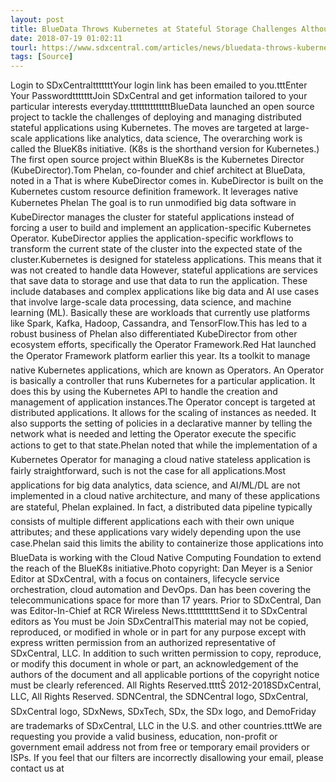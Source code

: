 ```yaml
---
layout: post
title: BlueData Throws Kubernetes at Stateful Storage Challenges Although there are other Kubernetes projects about stateful storage they...
date: 2018-07-19 01:02:11
tourl: https://www.sdxcentral.com/articles/news/bluedata-throws-kubernetes-at-stateful-storage-challenges/2018/07/
tags: [Source]
---
```

Login to SDxCentraltttttttYour login link has been emailed to you.tttEnter Your PasswordtttttttJoin SDxCentral and get information tailored to your particular interests everyday.ttttttttttttttBlueData launched an open source project to tackle the challenges of deploying and managing distributed stateful applications using Kubernetes. The moves are targeted at large-scale applications like analytics, data science, The overarching work is called the BlueK8s initiative. (K8s is the shorthand version for Kubernetes.) The first open source project within BlueK8s is the Kubernetes Director (KubeDirector).Tom Phelan, co-founder and chief architect at BlueData, noted in a That is where KubeDirector comes in. KubeDirector is built on the Kubernetes custom resource definition framework. It leverages native Kubernetes Phelan The goal is to run unmodified big data software in KubeDirector manages the cluster for stateful applications instead of forcing a user to build and implement an application-specific Kubernetes Operator. KubeDirector applies the application-specific workflows to transform the current state of the cluster into the expected state of the cluster.Kubernetes is designed for stateless applications. This means that it was not created to handle data However, stateful applications are services that save data to storage and use that data to run the application. These include databases and complex applications like big data and AI use cases that involve large-scale data processing, data science, and machine learning (ML). Basically these are workloads that currently use platforms like Spark, Kafka, Hadoop, Cassandra, and TensorFlow.This has led to a robust business of Phelan also differentiated KubeDirector from other ecosystem efforts, specifically the Operator Framework.Red Hat launched the Operator Framework platform earlier this year. Its a toolkit to manage native Kubernetes applications, which are known as Operators. An Operator is basically a controller that runs Kubernetes for a particular application. It does this by using the Kubernetes API to handle the creation and management of application instances.The Operator concept is targeted at distributed applications. It allows for the scaling of instances as needed. It also supports the setting of policies in a declarative manner by telling the network what is needed and letting the Operator execute the specific actions to get to that state.Phelan noted that while the implementation of a Kubernetes Operator for managing a cloud native stateless application is fairly straightforward, such is not the case for all applications.Most applications for big data analytics, data science, and AI/ML/DL are not implemented in a cloud native architecture, and many of these applications are stateful, Phelan explained. In fact, a distributed data pipeline typically consists of multiple different applications each with their own unique attributes; and these applications vary widely depending upon the use case.Phelan said this limits the ability to containerize those applications into BlueData is working with the Cloud Native Computing Foundation to extend the reach of the BlueK8s initiative.Photo copyright: Dan Meyer is a Senior Editor at SDxCentral, with a focus on containers, lifecycle service orchestration, cloud automation and DevOps. Dan has been covering the telecommunications space for more than 17 years. Prior to SDxCentral, Dan was Editor-In-Chief at RCR Wireless News.tttttttttttSend it to SDxCentral editors as You must be Join SDxCentralThis material may not be copied, reproduced, or modified in whole or in part for any purpose except with express written permission from an authorized representative of SDxCentral, LLC. In addition to such written permission to copy, reproduce, or modify this document in whole or part, an acknowledgement of the authors of the document and all applicable portions of the copyright notice must be clearly referenced. All Rights Reserved.ttttŠ 2012-2018SDxCentral, LLC, All Rights Reserved. SDNCentral, the SDNCentral logo, SDxCentral, SDxCentral logo, SDxNews, SDxTech, SDx, the SDx logo, and DemoFriday are trademarks of SDxCentral, LLC in the U.S. and other countries.tttWe are requesting you provide a valid business, education, non-profit or government email address not from free or temporary email providers or ISPs. If you feel that our filters are incorrectly disallowing your email, please contact us at 